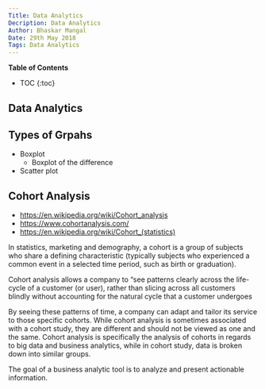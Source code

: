 ```yaml
---
Title: Data Analytics
Decription: Data Analytics
Author: Bhaskar Mangal
Date: 29th May 2018
Tags: Data Analytics
---
```


**Table of Contents**
* TOC
{:toc}


## Data Analytics

## Types of Grpahs
* Boxplot
	- Boxplot of the difference
* Scatter plot

## Cohort Analysis
- https://en.wikipedia.org/wiki/Cohort_analysis
- https://www.cohortanalysis.com/
- https://en.wikipedia.org/wiki/Cohort_(statistics)

In statistics, marketing and demography, a cohort is a group of subjects who share a defining characteristic (typically subjects who experienced a common event in a selected time period, such as birth or graduation).

Cohort analysis allows a company to “see patterns clearly across the life-cycle of a customer (or user), rather than slicing across all customers blindly without accounting for the natural cycle that a customer undergoes

By seeing these patterns of time, a company can adapt and tailor its service to those specific cohorts. While cohort analysis is sometimes associated with a cohort study, they are different and should not be viewed as one and the same. Cohort analysis is specifically the analysis of cohorts in regards to big data and business analytics, while in cohort study, data is broken down into similar groups.

The goal of a business analytic tool is to analyze and present actionable information.
